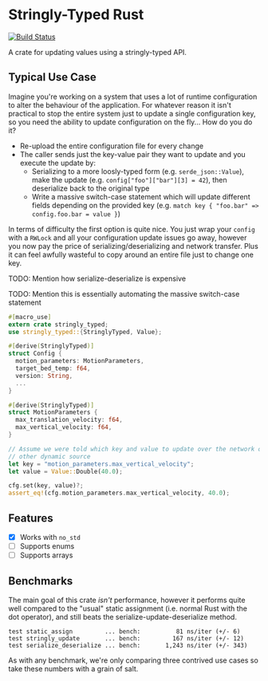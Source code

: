 # Stringly-Typed Rust

[![Build Status](https://travis-ci.org/Michael-F-Bryan/stringly-typed.svg?branch=master)](https://travis-ci.org/Michael-F-Bryan/stringly-typed)

A crate for updating values using a stringly-typed API.

## Typical Use Case

Imagine you're working on a system that uses a lot of runtime configuration to
alter the behaviour of the application. For whatever reason it isn't practical
to stop the entire system just to update a single configuration key, so you need
the ability to update configuration on the fly... How do you do it?

- Re-upload the entire configuration file for every change
- The caller sends just the key-value pair they want to update and you execute 
  the update by:
  - Serializing to a more loosly-typed form (e.g. `serde_json::Value`), make the
    update (e.g. `config["foo"]["bar"][3] = 42`), then deserialize back to the
    original type
  - Write a massive switch-case statement which will update different fields
    depending on the provided key (e.g. `match key { "foo.bar" => config.foo.bar = value }`)

In terms of difficulty the first option is quite nice. You just wrap your 
`config` with a `RWLock` and all your configuration update issues go away, 
however you now pay the price of serializing/deserializing and network transfer.
Plus it can feel awfully wasteful to copy around an entire file just to change
one key.

TODO: Mention how serialize-deserialize is expensive

TODO: Mention this is essentially automating the massive switch-case statement

```rust
#[macro_use]
extern crate stringly_typed;
use stringly_typed::{StringlyTyped, Value};

#[derive(StringlyTyped)]
struct Config {
  motion_parameters: MotionParameters,
  target_bed_temp: f64,
  version: String,
  ...
}

#[derive(StringlyTyped)]
struct MotionParameters {
  max_translation_velocity: f64,
  max_vertical_velocity: f64,
}

// Assume we were told which key and value to update over the network or some
// other dynamic source
let key = "motion_parameters.max_vertical_velocity";
let value = Value::Double(40.0);

cfg.set(key, value)?;
assert_eq!(cfg.motion_parameters.max_vertical_velocity, 40.0);
```

## Features

- [x] Works with `no_std`
- [ ] Supports enums
- [ ] Supports arrays

## Benchmarks

The main goal of this crate *isn't* performance, however it performs quite well
compared to the "usual" static assignment (i.e. normal Rust with the dot
operator), and still beats the serialize-update-deserialize method.

```text
test static_assign         ... bench:          81 ns/iter (+/- 6)
test stringly_update       ... bench:         167 ns/iter (+/- 12)
test serialize_deserialize ... bench:       1,243 ns/iter (+/- 343)
```

As with any benchmark, we're only comparing three contrived use cases so take
these numbers with a grain of salt.